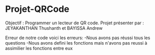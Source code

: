 # Projet-QRCode
Objectif : Programmer un lecteur de QR code.
Projet présenter par : JEYAKANTHAN Thushanth et BAYISSA Andrew

Erreur de notre code voici les erreurs: 
-Nous avons pas réussi tous les questions
-Nous avons defini les fonctions mais n'avons pas reussi à assimilier les fonctions entre eux

